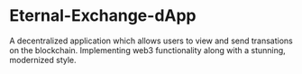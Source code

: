 # Eternal-Exchange-dApp
A decentralized application which allows users to view and send transations on the blockchain. Implementing web3 functionality along with a stunning, modernized style.
